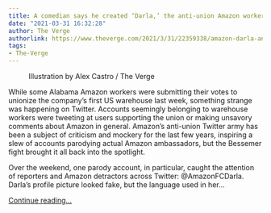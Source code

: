 ```yaml
---
title: A comedian says he created ‘Darla,’ the anti-union Amazon worker, as a joke
date: "2021-03-31 16:32:28"
author: The Verge
authorlink: https://www.theverge.com/2021/3/31/22359338/amazon-darla-anti-union-worker-bessemer-alabama-comedian-parody
tags:
- The-Verge
---
```

<figure>
      <img alt="" src="https://cdn.vox-cdn.com/thumbor/U_8uTW07U037YOqK8n0_vtmKgHU=/0x0:3000x2000/1310x873/cdn.vox-cdn.com/uploads/chorus_image/image/69054896/acastro_190920_1777_amazon_0001.0.0.png" />
        <figcaption>Illustration by Alex Castro / The Verge</figcaption>
    </figure>

  <p id="TkzeF0">While some Alabama Amazon workers were submitting their votes to unionize the company’s first US warehouse last week, something strange was happening on Twitter. Accounts seemingly belonging to warehouse workers were tweeting at users supporting the union or making unsavory comments about Amazon in general. Amazon’s anti-union Twitter army has been a subject of criticism and mockery for the last few years, inspiring a slew of accounts parodying actual Amazon ambassadors, but the Bessemer fight brought it all back into the spotlight.</p>
<p id="NzYxt5">Over the weekend, one parody account, in particular, caught the attention of reporters and Amazon detractors across Twitter: @AmazonFCDarla. Darla’s profile picture looked fake, but the language used in her...</p>
  <p>
    <a href="https://www.theverge.com/2021/3/31/22359338/amazon-darla-anti-union-worker-bessemer-alabama-comedian-parody">Continue reading&hellip;</a>
  </p>